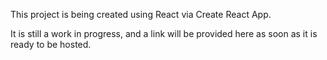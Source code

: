 This project is being created using React via Create React App.

It is still a work in progress, and a link will be provided here as soon as it is ready to be hosted.
